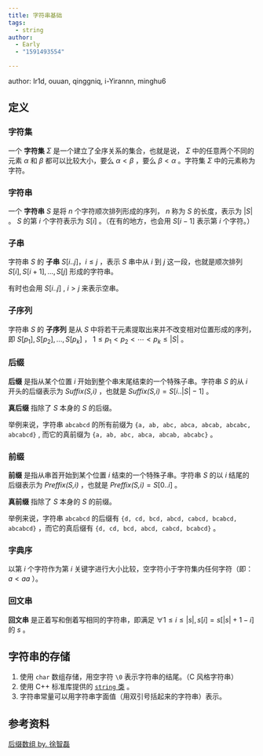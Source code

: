 ```yaml
---
title: 字符串基础
tags:
  - string
author:
  - Early
  - "1591493554"

---
```


author: Ir1d, ouuan, qinggniq, i-Yirannn, minghu6

## 定义

### 字符集

一个 **字符集**  $\Sigma$ 是一个建立了全序关系的集合，也就是说， $\Sigma$ 中的任意两个不同的元素 $\alpha$ 和 $\beta$ 都可以比较大小，要么 $\alpha<\beta$ ，要么 $\beta<\alpha$ 。字符集 $\Sigma$ 中的元素称为字符。

### 字符串

一个 **字符串**  $S$ 是将 $n$ 个字符顺次排列形成的序列， $n$ 称为 $S$ 的长度，表示为 $|S|$ 。 $S$ 的第 $i$ 个字符表示为 $S[i]$ 。（在有的地方，也会用 $S[i-1]$ 表示第 $i$ 个字符。）

### 子串

字符串 $S$ 的 **子串**  $S[i..j]，i≤j$ ，表示 $S$ 串中从 $i$ 到 $j$ 这一段，也就是顺次排列 $S[i],S[i+1],\ldots,S[j]$ 形成的字符串。

有时也会用 $S[i..j]$ , $i>j$ 来表示空串。

### 子序列

字符串 $S$ 的 **子序列** 是从 $S$ 中将若干元素提取出来并不改变相对位置形成的序列，即 $S[p_1],S[p_2],\ldots,S[p_k]$ ， $1\le p_1< p_2<\cdots< p_k\le|S|$ 。

### 后缀

 **后缀** 是指从某个位置 $i$ 开始到整个串末尾结束的一个特殊子串。字符串 $S$ 的从 $i$ 开头的后缀表示为 $\textit{Suffix(S,i)}$ ，也就是 $\textit{Suffix(S,i)}=S[i..|S|-1]$ 。

 **真后缀** 指除了 $S$ 本身的 $S$ 的后缀。

举例来说，字符串 `abcabcd` 的所有前缀为 `{a, ab, abc, abca, abcab, abcabc, abcabcd}` , 而它的真前缀为 `{a, ab, abc, abca, abcab, abcabc}` 。

### 前缀

 **前缀** 是指从串首开始到某个位置 $i$ 结束的一个特殊子串。字符串 $S$ 的以 $i$ 结尾的后缀表示为 $\textit{Preffix(S,i)}$ ，也就是 $\textit{Preffix(S,i)}=S[0..i]$ 。

 **真前缀** 指除了 $S$ 本身的 $S$ 的前缀。

举例来说，字符串 `abcabcd` 的后缀有 `{d, cd, bcd, abcd, cabcd, bcabcd, abcabcd}` ，而它的真后缀有 `{d, cd, bcd, abcd, cabcd, bcabcd}` 。

### 字典序

以第 $i$ 个字符作为第 $i$ 关键字进行大小比较，空字符小于字符集内任何字符（即： $a< aa$ ）。

### 回文串

 **回文串** 是正着写和倒着写相同的字符串，即满足 $\forall 1\le i\le|s|, s[i]=s[|s|+1-i]$ 的 $s$ 。

## 字符串的存储

1.  使用 `char` 数组存储，用空字符 `\0` 表示字符串的结尾。（C 风格字符串）
2.  使用 C++ 标准库提供的 [ `string` 类](../lang/csl/string.md) 。
3.  字符串常量可以用字符串字面值（用双引号括起来的字符串）表示。

## 参考资料

 [后缀数组 by. 徐智磊](https://wenku.baidu.com/view/0dc03d2b1611cc7931b765ce0508763230127479.html) 
